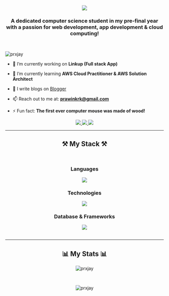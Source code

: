 <h1 align="center">
    <img src="https://readme-typing-svg.herokuapp.com/?font=Righteous&size=35&center=true&vCenter=true&width=500&height=70&duration=4000&lines=Hi+There!+👋;+I'm+Prawin!;" />
</h1>

<h3 align="center">A dedicated computer science student in my pre-final year with a passion for web development, app development & cloud computing!</h3>

<br/>

<p align="left"> <img src="https://komarev.com/ghpvc/?username=prxjay&label=Visitors&color=0e75b6&style=flat" alt="prxjay" /> </p>

- 🔭 I’m currently working on **Linkup (Full stack App)**

- 🌱 I’m currently learning **AWS Cloud Practitioner & AWS Solution Architect**

- 📝 I  write blogs on [Blogger](https://prawinjayakhar.blogspot.com/)

- 📫 Reach out to me at: **prawinkrk@gmail.com**

- ⚡ Fun fact: **The first ever computer mouse was made of wood!**
 
<div align="center"> 
  <a href="mailto:prawinkrk@gmail.com">
    <img src="https://img.shields.io/badge/Gmail-333333?style=for-the-badge&logo=gmail&logoColor=red" />
  </a>
  <a href="https://www.linkedin.com/in/prawin-jayakhar-b16185250/" target="_blank">
    <img src="https://img.shields.io/badge/LinkedIn-0077B5?style=for-the-badge&logo=linkedin&logoColor=white" target="_blank" />
  </a>
  <a href="https://prxjay.github.io" target="_blank">
     <img src="https://img.shields.io/badge/Portfolio-FF5722?style=for-the-badge&logo=todoist&logoColor=white" target="_blank" /> 
  </a>
</div>
 <hr/>
 
<h2 align="center">⚒️ My Stack ⚒️</h2>
<br/>
<div align="center">
    <h3>Languages</h3>
        <img src="https://skillicons.dev/icons?i=python,c,cpp,java,html,css,javascript,react,mysql,nodejs" />
    <h3>Technologies</h3>
        <img src="https://skillicons.dev/icons?i=github,vscode,flutter,eclipse,ae,r,matlab" />
    <h3>Database & Frameworks</h3>
        <img src="https://skillicons.dev/icons?i=bootstrap,firebase" />
</div>
<br/>
<hr/>

<h2 align="center">📊 My Stats 📊</h2>
<div align="center">
<p><img align="center" src="https://github-readme-stats.vercel.app/api/top-langs?username=prxjay&show_icons=true&locale=en&layout=compact" alt="prxjay" /></p>
<br/>
<p><img align="center" src="https://github-readme-streak-stats.herokuapp.com/?user=prxjay&" alt="prxjay" /></p>
</div>
